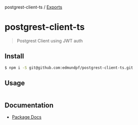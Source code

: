 postgrest-client-ts / [Exports](modules.md)

# postgrest-client-ts

> Postgrest Client using JWT auth

## Install

```bash
$ npm i -S git@github.com:edmundpf/postgrest-client-ts.git
```

## Usage

```javascript

```

## Documentation

- [Package Docs](docs/globals.md)
